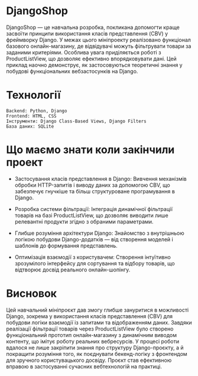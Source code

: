 # DjangoShop

DjangoShop — це навчальна розробка, покликана допомогти краще засвоїти принципи використання класів представлення (CBV) у фреймворку Django. У межах цього мініпроекту реалізовано функціонал базового онлайн-магазину, де відвідувачі можуть фільтрувати товари за заданими критеріями. Особлива увага приділяється роботі з ProductListView, що дозволяє ефективно впорядковувати дані. Цей приклад наочно демонструє, як застосовуються теоретичні знання у побудові функціональних вебзастосунків на Django.

# Технології
```
Backend: Python, Django
Frontend: HTML, CSS
Інструменти: Django Class-Based Views, Django Filters
База даних: SQLite
```
# Що маємо знати коли закінчили проект 
- Застосування класів представлення в Django: Вивчення механізмів обробки HTTP-запитів і виводу даних за допомогою CBV, що забезпечує гнучкіше та більш структуроване програмування в Django.

- Розробка системи фільтрації: Інтеграція динамічної фільтрації товарів на базі ProductListView, що дозволяє виводити лише релевантні продукти згідно з обраними параметрами.

- Глибше розуміння архітектури Django: Знайомство з внутрішньою логікою побудови Django-додатків — від створення моделей і шаблонів до формування представлень.

- Оптимізація взаємодії з користувачем: Створення інтуїтивно зрозумілого інтерфейсу для сортування та відбору товарів, що відтворює досвід реального онлайн-шопінгу.

# Висновок

Цей навчальний мініпроєкт дав змогу глибше зануритися в можливості Django, зокрема у використання класів представлення (CBV) для побудови логіки взаємодії із запитами та відображенням даних. Завдяки реалізації фільтрації товарів через ProductListView було створено функціональний прототип онлайн-магазину з динамічним виводом контенту, що імітує роботу реальних вебресурсів. У процесі роботи вдалося не лише закріпити знання про структуру Django-проєкту, а й покращити розуміння того, як поєднувати бекенд-логіку з фронтендом для зручного користувацького досвіду. Проєкт став ефективною вправою в застосуванні сучасних вебтехнологій на практиці.